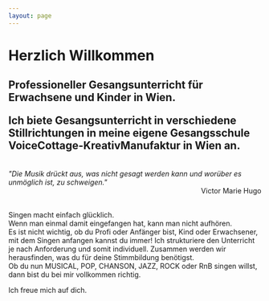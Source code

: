 ```yaml
---
layout: page
---
```

<h1>Herzlich Willkommen</h1>


<h2>Professioneller Gesangsunterricht für Erwachsene und Kinder in Wien.<br>
</p>
Ich biete Gesangsunterricht in verschiedene Stillrichtungen in meine eigene Gesangsschule VoiceCottage-KreativManufaktur in Wien an.</h2>


<br>
<i>
"Die Musik drückt aus, was nicht gesagt werden kann und worüber es unmöglich ist, zu schweigen."</i> <br>
<div align="right">  Victor Marie Hugo </div> 	<br>
								
Singen macht einfach glücklich. <br>
Wenn man einmal damit eingefangen hat, kann man nicht aufhören.<br>
Es ist nicht wichtig, ob du Profi oder Anfänger bist, Kind oder Erwachsener, mit dem Singen anfangen kannst du immer! Ich strukturiere den Unterricht je nach Anforderung und somit individuell. Zusammen werden wir herausfinden, was du für deine Stimmbildung benötigst.<br>
Ob du nun MUSICAL, POP, CHANSON, JAZZ, ROCK oder RnB singen willst, dann bist du bei mir vollkommen richtig.
<br>

Ich freue mich auf dich.
	





<!--
<h1>Blog</h1>

{% for post in paginator.posts %}
<div class="post-preview">
    <a href="{{ post.url | prepend: site.baseurl }}">
        <h2 class="post-title">            {{ post.title }}
        </h2>
        {% if post.subtitle %}
        <h3 class="post-subtitle">
            {{ post.subtitle }}
        </h3>
        {% endif %}
    </a>
    <p class="post-meta" style="margin-bottom:5px">Posted by {{ post.author }} on {{ post.date | date: "%B %-d, %Y" }}</p>
	<div class="notepad-index-post-tags" style="">
		{% for tag in post.tags %}<a href="{{ site.baseurl }}/search/index.html#{{ tag | cgi_encode }}" title="Other posts from the {{ tag | capitalize }} tag">{{ tag | capitalize }}</a>{% unless forloop.last %}&nbsp;{% endunless %}{% endfor %}
	</div>
</div>
<hr>
{% endfor %}

{% if paginator.total_pages > 1 %}
<ul class="pager">
    {% if paginator.previous_page %}
    <li class="previous">
        <a href="{{ paginator.previous_page_path | prepend: site.baseurl | replace: '//', '/' }}">&larr; Newer Posts</a>
    </li>
    {% endif %}
    {% if paginator.next_page %}
    <li class="next">
        <a href="{{ paginator.next_page_path | prepend: site.baseurl | replace: '//', '/' }}">Older Posts &rarr;</a>
    </li>
    {% endif %}
</ul>
{% endif %}
-->
